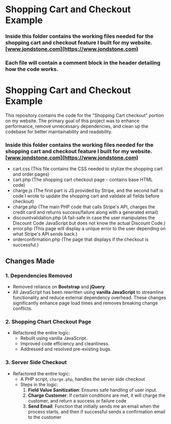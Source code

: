 # Shopping Cart and Checkout Example

### Inside this folder contains the working files needed for the shopping cart and checkout feature I built for my website. [www.jondstone.com](https://www.jondstone.com)
### Each file will contain a comment block in the header detailing how the code works.



# Shopping Cart and Checkout Example
This repository contains the code for the "Shopping Cart checkout" portion on my website. The primary goal of this project was to enhance performance, remove unnecessary dependencies, and clean up the codebase for better maintainability and readability.

### Inside this folder contains the working files needed for the shopping cart and checkout feature I built for my website. [www.jondstone.com](https://www.jondstone.com)
* cart.css (This file contains the CSS needed to stylize the shopping cart and order pages)
* cart.php (The shopping cart checkout page - contains base HTML code)
* charge.js (The first part is JS provided by Stripe, and the second half is code I wrote to update the shopping cart and validate all fields before checkout)
* charge.php (The main PHP code that calls Stripe's API, charges the credit card and returns success/failure along with a generated email)
* discountvalidation.php (A fail-safe in case the user manipulates the Discount Code JavaScript but does not know the actual Discount Code.)
* error.php (This page will display a unique error to the user depending on what Stripe's API sends back.)
* orderconfirmation.php (The page that displays if the checkout is successful.)

## Changes Made

### 1. **Dependencies Removed**
- Removed reliance on **Bootstrap** and **jQuery**.
- All JavaScript has been rewritten using **vanilla JavaScript** to streamline functionality and reduce external dependency overhead. These changes significantly enhance page load times and removes breaking change conflicts.

### 2. **Shopping Chart Checkout Page**
- Refactored the entire logic:
  - Rebuilt using vanilla JavaScript.
  - Improved code efficiency and cleanliness.
  - Addressed and resolved pre-existing bugs.

### 3. **Server Side Checkout**
- Refactored the entire logic:
  - A PHP script, `charge.php`, handles the server side checkout
  - Steps in the logic:
    1. **Field Value Sanitization**: Ensures safe handling of user input.
    2. **Charge Customer**: If certain conditions are met, it will charge the customer, and return a success or failure code
    3. **Send Email**: Function that initially sends me an email when the process starts, and then if successful sends a confirmation email to the customer